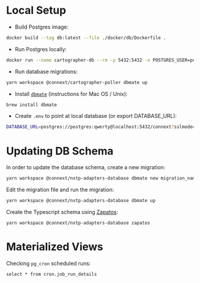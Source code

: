 # Local Setup

- Build Postgres image:

```sh
docker build --tag db:latest --file ./docker/db/Dockerfile .
```

- Run Postgres locally:

```sh
docker run --name cartographer-db --rm -p 5432:5432 -e POSTGRES_USER=postgres -e POSTGRES_PASSWORD=qwerty db
```

- Run database migrations:

```sh
yarn workspace @connext/cartographer-poller dbmate up
```

- Install [`dbmate`](https://github.com/amacneil/dbmate) (instructions for Mac OS / Unix):

```sh
brew install dbmate
```

- Create `.env` to point at local database (or export DATABASE_URL):

```sh
DATABASE_URL=postgres://postgres:qwerty@localhost:5432/connext?sslmode=disable
```

# Updating DB Schema

In order to update the database schema, create a new migration:

```sh
yarn workspace @connext/nxtp-adapters-database dbmate new migration_name
```

Edit the migration file and run the migration:

```sh
yarn workspace @connext/nxtp-adapters-database dbmate up
```

Create the Typescript schema using [Zapatos](https://jawj.github.io/zapatos/):

```sh
yarn workspace @connext/nxtp-adapters-database zapatos
```

# Materialized Views

Checking `pg_cron` scheduled runs:

```
select * from cron.job_run_details
```
